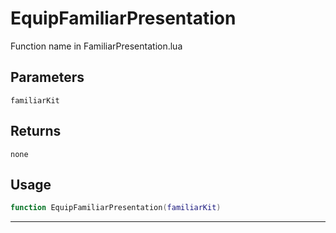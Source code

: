 # EquipFamiliarPresentation
Function name in FamiliarPresentation.lua
## Parameters
`familiarKit`
## Returns
`none`
## Usage
```lua
function EquipFamiliarPresentation(familiarKit)
```
---

